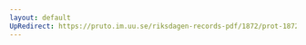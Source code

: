 ```yaml
---
layout: default
UpRedirect: https://pruto.im.uu.se/riksdagen-records-pdf/1872/prot-1872--fk--503/prot-1872--fk--503_067.pdf
---
```

